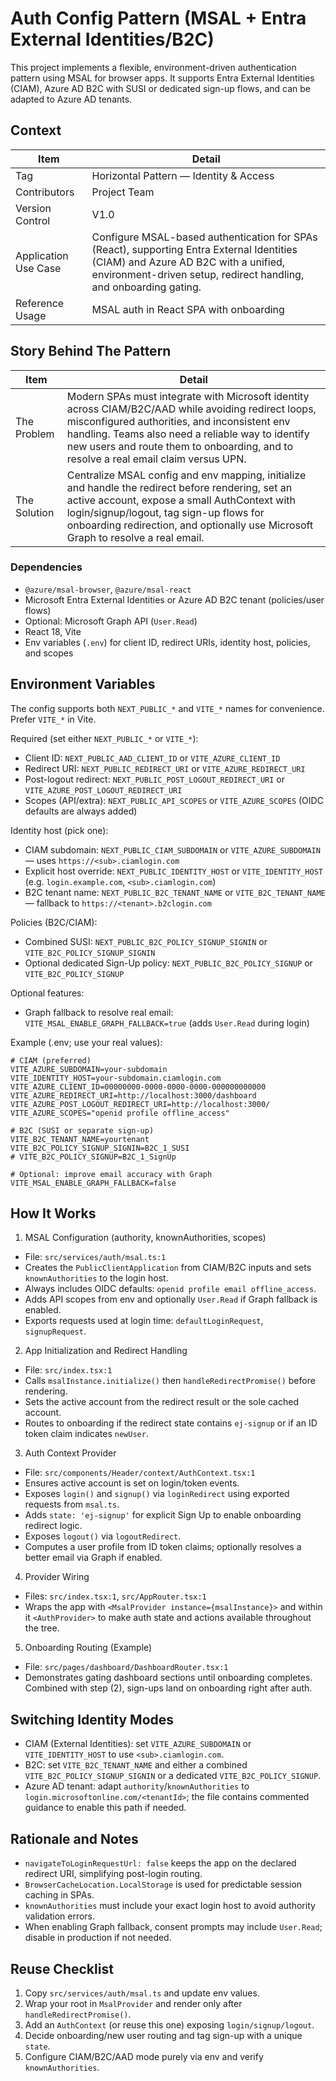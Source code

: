 # Auth Config Pattern (MSAL + Entra External Identities/B2C)

This project implements a flexible, environment-driven authentication pattern using MSAL for browser apps. It supports Entra External Identities (CIAM), Azure AD B2C with SUSI or dedicated sign-up flows, and can be adapted to Azure AD tenants.

## Context

| Item | Detail |
| --- | --- |
| Tag | Horizontal Pattern — Identity & Access |
| Contributors | Project Team |
| Version Control | V1.0 |
| Application Use Case | Configure MSAL-based authentication for SPAs (React), supporting Entra External Identities (CIAM) and Azure AD B2C with a unified, environment-driven setup, redirect handling, and onboarding gating. |
| Reference Usage | MSAL auth in React SPA with onboarding |

## Story Behind The Pattern

| Item | Detail |
| --- | --- |
| The Problem | Modern SPAs must integrate with Microsoft identity across CIAM/B2C/AAD while avoiding redirect loops, misconfigured authorities, and inconsistent env handling. Teams also need a reliable way to identify new users and route them to onboarding, and to resolve a real email claim versus UPN. |
| The Solution | Centralize MSAL config and env mapping, initialize and handle the redirect before rendering, set an active account, expose a small AuthContext with login/signup/logout, tag sign-up flows for onboarding redirection, and optionally use Microsoft Graph to resolve a real email. |

### Dependencies

- `@azure/msal-browser`, `@azure/msal-react`
- Microsoft Entra External Identities or Azure AD B2C tenant (policies/user flows)
- Optional: Microsoft Graph API (`User.Read`)
- React 18, Vite
- Env variables (`.env`) for client ID, redirect URIs, identity host, policies, and scopes

## Environment Variables

The config supports both `NEXT_PUBLIC_*` and `VITE_*` names for convenience. Prefer `VITE_*` in Vite.

Required (set either `NEXT_PUBLIC_*` or `VITE_*`):
- Client ID: `NEXT_PUBLIC_AAD_CLIENT_ID` or `VITE_AZURE_CLIENT_ID`
- Redirect URI: `NEXT_PUBLIC_REDIRECT_URI` or `VITE_AZURE_REDIRECT_URI`
- Post-logout redirect: `NEXT_PUBLIC_POST_LOGOUT_REDIRECT_URI` or `VITE_AZURE_POST_LOGOUT_REDIRECT_URI`
- Scopes (API/extra): `NEXT_PUBLIC_API_SCOPES` or `VITE_AZURE_SCOPES` (OIDC defaults are always added)

Identity host (pick one):
- CIAM subdomain: `NEXT_PUBLIC_CIAM_SUBDOMAIN` or `VITE_AZURE_SUBDOMAIN` — uses `https://<sub>.ciamlogin.com`
- Explicit host override: `NEXT_PUBLIC_IDENTITY_HOST` or `VITE_IDENTITY_HOST` (e.g. `login.example.com`, `<sub>.ciamlogin.com`)
- B2C tenant name: `NEXT_PUBLIC_B2C_TENANT_NAME` or `VITE_B2C_TENANT_NAME` — fallback to `https://<tenant>.b2clogin.com`

Policies (B2C/CIAM):
- Combined SUSI: `NEXT_PUBLIC_B2C_POLICY_SIGNUP_SIGNIN` or `VITE_B2C_POLICY_SIGNUP_SIGNIN`
- Optional dedicated Sign-Up policy: `NEXT_PUBLIC_B2C_POLICY_SIGNUP` or `VITE_B2C_POLICY_SIGNUP`

Optional features:
- Graph fallback to resolve real email: `VITE_MSAL_ENABLE_GRAPH_FALLBACK=true` (adds `User.Read` during login)

Example (.env; use your real values):

```
# CIAM (preferred)
VITE_AZURE_SUBDOMAIN=your-subdomain
VITE_IDENTITY_HOST=your-subdomain.ciamlogin.com
VITE_AZURE_CLIENT_ID=00000000-0000-0000-0000-000000000000
VITE_AZURE_REDIRECT_URI=http://localhost:3000/dashboard
VITE_AZURE_POST_LOGOUT_REDIRECT_URI=http://localhost:3000/
VITE_AZURE_SCOPES="openid profile offline_access"

# B2C (SUSI or separate sign-up)
VITE_B2C_TENANT_NAME=yourtenant
VITE_B2C_POLICY_SIGNUP_SIGNIN=B2C_1_SUSI
# VITE_B2C_POLICY_SIGNUP=B2C_1_SignUp

# Optional: improve email accuracy with Graph
VITE_MSAL_ENABLE_GRAPH_FALLBACK=false
```

## How It Works

1) MSAL Configuration (authority, knownAuthorities, scopes)
- File: `src/services/auth/msal.ts:1`
- Creates the `PublicClientApplication` from CIAM/B2C inputs and sets `knownAuthorities` to the login host.
- Always includes OIDC defaults: `openid profile email offline_access`.
- Adds API scopes from env and optionally `User.Read` if Graph fallback is enabled.
- Exports requests used at login time: `defaultLoginRequest`, `signupRequest`.

2) App Initialization and Redirect Handling
- File: `src/index.tsx:1`
- Calls `msalInstance.initialize()` then `handleRedirectPromise()` before rendering.
- Sets the active account from the redirect result or the sole cached account.
- Routes to onboarding if the redirect state contains `ej-signup` or if an ID token claim indicates `newUser`.

3) Auth Context Provider
- File: `src/components/Header/context/AuthContext.tsx:1`
- Ensures active account is set on login/token events.
- Exposes `login()` and `signup()` via `loginRedirect` using exported requests from `msal.ts`.
- Adds `state: 'ej-signup'` for explicit Sign Up to enable onboarding redirect logic.
- Exposes `logout()` via `logoutRedirect`.
- Computes a user profile from ID token claims; optionally resolves a better email via Graph if enabled.

4) Provider Wiring
- Files: `src/index.tsx:1`, `src/AppRouter.tsx:1`
- Wraps the app with `<MsalProvider instance={msalInstance}>` and within it `<AuthProvider>` to make auth state and actions available throughout the tree.

5) Onboarding Routing (Example)
- File: `src/pages/dashboard/DashboardRouter.tsx:1`
- Demonstrates gating dashboard sections until onboarding completes. Combined with step (2), sign-ups land on onboarding right after auth.

## Switching Identity Modes

- CIAM (External Identities): set `VITE_AZURE_SUBDOMAIN` or `VITE_IDENTITY_HOST` to use `<sub>.ciamlogin.com`.
- B2C: set `VITE_B2C_TENANT_NAME` and either a combined `VITE_B2C_POLICY_SIGNUP_SIGNIN` or a dedicated `VITE_B2C_POLICY_SIGNUP`.
- Azure AD tenant: adapt `authority`/`knownAuthorities` to `login.microsoftonline.com/<tenantId>`; the file contains commented guidance to enable this path if needed.

## Rationale and Notes

- `navigateToLoginRequestUrl: false` keeps the app on the declared redirect URI, simplifying post-login routing.
- `BrowserCacheLocation.LocalStorage` is used for predictable session caching in SPAs.
- `knownAuthorities` must include your exact login host to avoid authority validation errors.
- When enabling Graph fallback, consent prompts may include `User.Read`; disable in production if not needed.

## Reuse Checklist

1) Copy `src/services/auth/msal.ts` and update env values.
2) Wrap your root in `MsalProvider` and render only after `handleRedirectPromise()`.
3) Add an `AuthContext` (or reuse this one) exposing `login/signup/logout`.
4) Decide onboarding/new user routing and tag sign-up with a unique `state`.
5) Configure CIAM/B2C/AAD mode purely via env and verify `knownAuthorities`.

